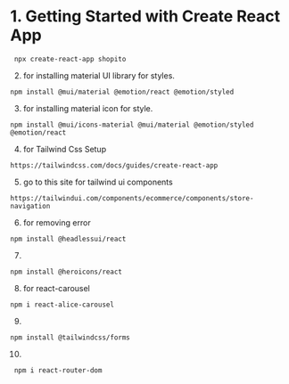 # 1. Getting Started with Create React App

```
 npx create-react-app shopito
```
2.    for installing material UI library for styles.
```
npm install @mui/material @emotion/react @emotion/styled
```
3.  for installing material icon for style.
```
npm install @mui/icons-material @mui/material @emotion/styled @emotion/react
```
4.  for Tailwind Css Setup
```
https://tailwindcss.com/docs/guides/create-react-app
```

5. go  to this site for tailwind ui components
```
https://tailwindui.com/components/ecommerce/components/store-navigation
```
6.  for removing error
```
npm install @headlessui/react
```
7.
```
npm install @heroicons/react
```
8. for react-carousel
```
npm i react-alice-carousel
```
9.
```
npm install @tailwindcss/forms
```
10.
```
 npm i react-router-dom
 ```



















